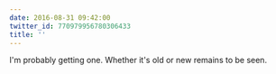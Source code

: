 ```yaml
---
date: 2016-08-31 09:42:00
twitter_id: 770979956780306433
title: ''
---
```


<!-- Tweet at https://twitter.com/statuses/770959849475739648 is either deleted or protected. -->

I'm probably getting one. Whether it's old or new remains to be seen.
